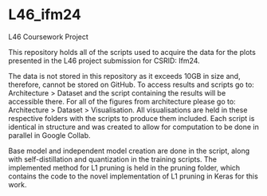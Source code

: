 # L46_ifm24
L46 Coursework Project

This repository holds all of the scripts used to acquire the data for the plots presented in the L46 project submission for CSRID: Ifm24.

The data is not stored in this repository as it exceeds 10GB in size and, therefore, cannot be stored on GitHub. To access results and scripts go to: Architecture > Dataset and the script containing the results will be accessible there. For all of the figures from architecture please go to: Architecture > Dataset > Visualisation. All visualisations are held in these respective folders with the scripts to produce them included. Each script is identical in structure and was created to allow for computation to be done in parallel in Google Collab. 

Base model and independent model creation are done in the script, along with self-distillation and quantization in the training scripts. The implemented method for L1 pruning is held in the pruning folder, which contains the code to the novel implementation of L1 pruning in Keras for this work.

